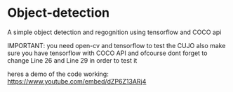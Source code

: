 # Object-detection
A simple object detection and regognition using tensorflow and COCO api

IMPORTANT: you need open-cv and tensorflow to test the CUJO also make sure you have tensorflow with COCO API and ofcourse dont forget to change Line 26 and Line 29 in order to test it

heres a demo of the code working:
https://www.youtube.com/embed/dZP6Z13ARj4
